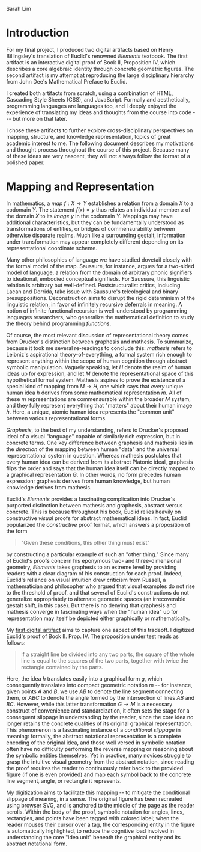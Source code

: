 Sarah Lim

# Introduction

For my final project, I produced two digital artifacts based on Henry Billingsley's translation of Euclid's renowned *Elements* textbook. The first artifact is an interactive digital proof of Book II, Proposition IV, which describes a core algebraic identity through concrete geometric figures. The second artifact is my attempt at reproducing the large disciplinary hierarchy from John Dee's Mathematical Preface to Euclid.

I created both artifacts from scratch, using a combination of HTML, Cascading Style Sheets (CSS), and JavaScript. Formally and aesthetically, programming languages are languages too, and I deeply enjoyed the experience of translating my ideas and thoughts from the course into code --- but more on that later.

I chose these artifacts to further explore cross-disciplinary perspectives on mapping, structure, and knowledge representation, topics of great academic interest to me. The following document describes my motivations and thought process throughout the course of this project. Because many of these ideas are very nascent, they will not always follow the format of a polished paper.

# Mapping and Representation

In mathematics, a *map* $f : X \to Y$ establishes a relation from a domain $X$ to a codomain $Y$. The statement $f(x) = y$ thus relates an individual member $x$ of the domain $X$ to its *image* $y$ in the codomain $Y$. Mappings may have additional characteristics, but they can be fundamentally understood as transformations of entities, or bridges of commensurability between otherwise disparate realms. Much like a surrounding gestalt, information under transformation may appear completely different depending on its representational coordinate scheme.

Many other philosophies of language we have studied dovetail closely with the formal model of the map. Saussure, for instance, argues for a two-sided model of language, a relation from the domain of arbitrary phonic signifiers to ideational, embodied conceptual signifieds. For Saussure, this linguistic relation is arbitrary but well-defined. Poststructuralist critics, including Lacan and Derrida, take issue with Saussure's teleological and binary presuppositions. Deconstruction aims to disrupt the rigid determinism of the linguistic relation, in favor of infinitely recursive deferrals in meaning. A notion of infinite functional recursion is well-understood by programming languages researchers, who generalize the mathematical definition to study the theory behind programming *functions*.

Of course, the most relevant discussion of representational theory comes from Drucker's distinction between graphesis and mathesis. To summarize, because it took me several re-readings to conclude this: *mathesis* refers to Leibniz's aspirational theory-of-everything, a formal system rich enough to represent anything within the scope of human cognition through abstract symbolic manipulation. Vaguely speaking, let $H$ denote the realm of human ideas up for expression, and let $M$ denote the representational space of this hypothetical formal system. Mathesis aspires to prove the existence of a special kind of mapping from $M \to H$, one which says that *every* unique human idea $h$ derives from some mathematical representation $m$. All of these $m$ representations are commensurable within the broader $M$ system, and they fully represent everything that "matters" about their human image $h$. Here, a unique, atomic human idea represents the "common unit" between various representational forms.

*Graphesis*, to the best of my understanding, refers to Drucker's proposed ideal of a visual "language" capable of similarly rich expression, but in concrete terms. One key difference between graphesis and mathesis lies in the *direction* of the mapping between human "data" and the universal representational system in question. Whereas mathesis postulates that every human idea can be derived from its abstract Platonic ideal, graphesis flips the order and says that the human idea itself can be directly mapped to a graphical representation $G$. In other words, no form precedes human expression; graphesis derives from human knowledge, but human knowledge derives from mathesis.

Euclid's *Elements* provides a fascinating complication into Drucker's purported distinction between mathesis and graphesis, abstract versus concrete. This is because throughout his book, Euclid relies heavily on constructive *visual* proofs for abstract mathematical ideas. In fact, Euclid popularized the *constructive* proof format, which answers a proposition of the form

> "Given these conditions, this other thing must exist"

by constructing a particular example of such an "other thing." Since many of Euclid's proofs concern his eponymous two- and three-dimensional geometry, *Elements* takes graphesis to an extreme level by providing readers with a clear diagram of his construction for each proof. Indeed, Euclid's reliance on visual intuition drew criticism from Russell, a mathematician and philosopher who argued that visual examples do not rise to the threshold of proof, and that several of Euclid's constructions do not generalize appropriately to alternate geometric spaces (an irrecoverable gestalt shift, in this case). But there is no denying that graphesis and mathesis converge in fascinating ways when the "human idea" up for representation may itself be depicted either graphically or mathematically.

My [first digital artifact](http://sarahlim.com/visual-proofs/proof) aims to capture one aspect of this tradeoff. I digitized Euclid's proof of Book II. Prop. IV. The proposition under test reads as follows: 

> If a straight line be divided into any two parts, the square of the whole line is equal to the squares of the two parts, together with twice the rectangle contained by the parts.

Here, the idea $h$ translates easily into a graphical form $g$, which consequently translates into compact geometric notation $m$ -- for instance, given points $A$ and $B$, we use $AB$ to denote the line segment connecting them, or $ABC$ to denote the angle formed by the intersection of lines $AB$ and $BC$. However, while this latter transformation $G \to M$ is a necessary construct of convenience and standardization, it often sets the stage for a consequent slippage in understanding by the reader, since the core idea no longer retains the concrete qualities of its original graphical representation. This phenomenon is a fascinating instance of a *conditional slippage* in meaning: formally, the abstract notational representation is a complete encoding of the original idea, and those well versed in symbolic notation often have no difficulty performing the reverse mapping or reasoning about the symbolic entities themselves. Yet in practice, many novices struggle to grasp the intuitive visual geometry from the abstract notation, since reading the proof requires the reader to continuously refer back to the provided figure (if one is even provided) and map each symbol back to the concrete line segment, angle, or rectangle it represents.

My digitization aims to facilitate this mapping -- to mitigate the conditional slippage of meaning, in a sense. The original figure has been recreated using browser SVG, and is anchored to the middle of the page as the reader scrolls. Within the body of the proof, symbolic notation for angles, lines, rectangles, and points have been tagged with colored label; when the reader mouses their cursor over a tag, the corresponding entity in the figure is automatically highlighted, to reduce the cognitive load involved in understanding the core "idea unit" beneath the graphical entity and its abstract notational form.

<!-- I programmed a tool to parse the text of the proof using *regular expressions* (another totally fascinating view of language, sadly beyond the scope of this project), and extract every sequence of  -->



<!-- # Form Versus Content

Graphesis, mathesis -- the proof as a concrete manifestation of an abstract idea

Semantics vs presentation

Tables and the tree

Form overdetermines content

# Implications -->

#
